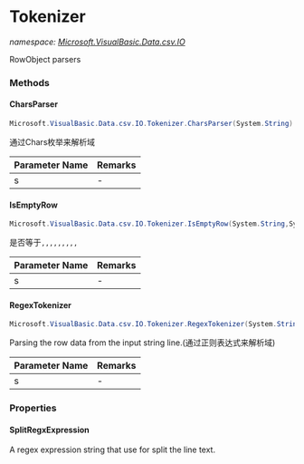 ﻿# Tokenizer
_namespace: [Microsoft.VisualBasic.Data.csv.IO](./index.md)_

RowObject parsers



### Methods

#### CharsParser
```csharp
Microsoft.VisualBasic.Data.csv.IO.Tokenizer.CharsParser(System.String)
```
通过Chars枚举来解析域

|Parameter Name|Remarks|
|--------------|-------|
|s|-|


#### IsEmptyRow
```csharp
Microsoft.VisualBasic.Data.csv.IO.Tokenizer.IsEmptyRow(System.String,System.Char)
```
是否等于``,,,,,,,,,``

|Parameter Name|Remarks|
|--------------|-------|
|s|-|


#### RegexTokenizer
```csharp
Microsoft.VisualBasic.Data.csv.IO.Tokenizer.RegexTokenizer(System.String)
```
Parsing the row data from the input string line.(通过正则表达式来解析域)

|Parameter Name|Remarks|
|--------------|-------|
|s|-|



### Properties

#### SplitRegxExpression
A regex expression string that use for split the line text.

